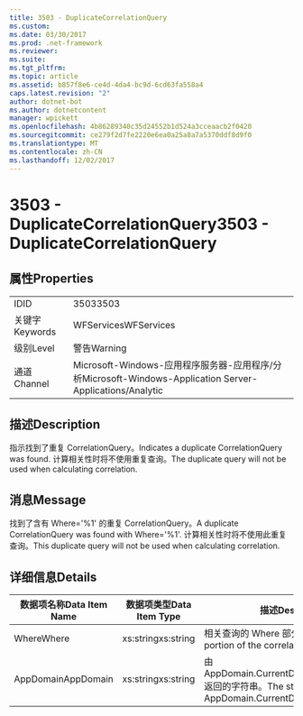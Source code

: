 ```yaml
---
title: 3503 - DuplicateCorrelationQuery
ms.custom: 
ms.date: 03/30/2017
ms.prod: .net-framework
ms.reviewer: 
ms.suite: 
ms.tgt_pltfrm: 
ms.topic: article
ms.assetid: b857f8e6-ce4d-4da4-bc9d-6cd63fa558a4
caps.latest.revision: "2"
author: dotnet-bot
ms.author: dotnetcontent
manager: wpickett
ms.openlocfilehash: 4b86289340c35d24552b1d524a3cceaacb2f0420
ms.sourcegitcommit: ce279f2d7fe2220e6ea0a25a8a7a5370ddf8d9f0
ms.translationtype: MT
ms.contentlocale: zh-CN
ms.lasthandoff: 12/02/2017
---
```

# <a name="3503---duplicatecorrelationquery"></a><span data-ttu-id="4adbe-102">3503 - DuplicateCorrelationQuery</span><span class="sxs-lookup"><span data-stu-id="4adbe-102">3503 - DuplicateCorrelationQuery</span></span>
## <a name="properties"></a><span data-ttu-id="4adbe-103">属性</span><span class="sxs-lookup"><span data-stu-id="4adbe-103">Properties</span></span>  
  
|||  
|-|-|  
|<span data-ttu-id="4adbe-104">ID</span><span class="sxs-lookup"><span data-stu-id="4adbe-104">ID</span></span>|<span data-ttu-id="4adbe-105">3503</span><span class="sxs-lookup"><span data-stu-id="4adbe-105">3503</span></span>|  
|<span data-ttu-id="4adbe-106">关键字</span><span class="sxs-lookup"><span data-stu-id="4adbe-106">Keywords</span></span>|<span data-ttu-id="4adbe-107">WFServices</span><span class="sxs-lookup"><span data-stu-id="4adbe-107">WFServices</span></span>|  
|<span data-ttu-id="4adbe-108">级别</span><span class="sxs-lookup"><span data-stu-id="4adbe-108">Level</span></span>|<span data-ttu-id="4adbe-109">警告</span><span class="sxs-lookup"><span data-stu-id="4adbe-109">Warning</span></span>|  
|<span data-ttu-id="4adbe-110">通道</span><span class="sxs-lookup"><span data-stu-id="4adbe-110">Channel</span></span>|<span data-ttu-id="4adbe-111">Microsoft-Windows-应用程序服务器-应用程序/分析</span><span class="sxs-lookup"><span data-stu-id="4adbe-111">Microsoft-Windows-Application Server-Applications/Analytic</span></span>|  
  
## <a name="description"></a><span data-ttu-id="4adbe-112">描述</span><span class="sxs-lookup"><span data-stu-id="4adbe-112">Description</span></span>  
 <span data-ttu-id="4adbe-113">指示找到了重复 CorrelationQuery。</span><span class="sxs-lookup"><span data-stu-id="4adbe-113">Indicates a duplicate CorrelationQuery was found.</span></span> <span data-ttu-id="4adbe-114">计算相关性时将不使用重复查询。</span><span class="sxs-lookup"><span data-stu-id="4adbe-114">The duplicate query will not be used when calculating correlation.</span></span>  
  
## <a name="message"></a><span data-ttu-id="4adbe-115">消息</span><span class="sxs-lookup"><span data-stu-id="4adbe-115">Message</span></span>  
 <span data-ttu-id="4adbe-116">找到了含有 Where='%1' 的重复 CorrelationQuery。</span><span class="sxs-lookup"><span data-stu-id="4adbe-116">A duplicate CorrelationQuery was found with Where='%1'.</span></span> <span data-ttu-id="4adbe-117">计算相关性时将不使用此重复查询。</span><span class="sxs-lookup"><span data-stu-id="4adbe-117">This duplicate query will not be used when calculating correlation.</span></span>  
  
## <a name="details"></a><span data-ttu-id="4adbe-118">详细信息</span><span class="sxs-lookup"><span data-stu-id="4adbe-118">Details</span></span>  
  
|<span data-ttu-id="4adbe-119">数据项名称</span><span class="sxs-lookup"><span data-stu-id="4adbe-119">Data Item Name</span></span>|<span data-ttu-id="4adbe-120">数据项类型</span><span class="sxs-lookup"><span data-stu-id="4adbe-120">Data Item Type</span></span>|<span data-ttu-id="4adbe-121">描述</span><span class="sxs-lookup"><span data-stu-id="4adbe-121">Description</span></span>|  
|--------------------|--------------------|-----------------|  
|<span data-ttu-id="4adbe-122">Where</span><span class="sxs-lookup"><span data-stu-id="4adbe-122">Where</span></span>|<span data-ttu-id="4adbe-123">xs:string</span><span class="sxs-lookup"><span data-stu-id="4adbe-123">xs:string</span></span>|<span data-ttu-id="4adbe-124">相关查询的 Where 部分。</span><span class="sxs-lookup"><span data-stu-id="4adbe-124">The Where portion of the correlation query.</span></span>|  
|<span data-ttu-id="4adbe-125">AppDomain</span><span class="sxs-lookup"><span data-stu-id="4adbe-125">AppDomain</span></span>|<span data-ttu-id="4adbe-126">xs:string</span><span class="sxs-lookup"><span data-stu-id="4adbe-126">xs:string</span></span>|<span data-ttu-id="4adbe-127">由 AppDomain.CurrentDomain.FriendlyName 返回的字符串。</span><span class="sxs-lookup"><span data-stu-id="4adbe-127">The string returned by AppDomain.CurrentDomain.FriendlyName.</span></span>|

